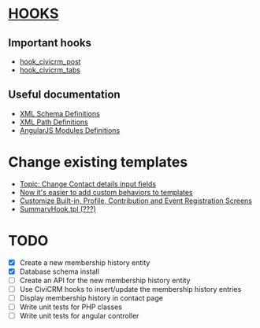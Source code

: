 # [HOOKS](https://wiki.civicrm.org/confluence/display/CRMDOC42/Hook+Reference)

## Important hooks

- [hook_civicrm_post](https://wiki.civicrm.org/confluence/display/CRMDOC42/hook_civicrm_post)
- [hook_civicrm_tabs](https://wiki.civicrm.org/confluence/display/CRMDOC42/hook_civicrm_tabs)

## Useful documentation

- [XML Schema Definitions](https://docs.civicrm.org/dev/en/latest/framework/schema-definition/)
- [XML Path Definitions](https://wiki.civicrm.org/confluence/display/CRMDOC42/Component+Reference)
- [AngularJS Modules Definitions](https://docs.civicrm.org/dev/en/stable/hooks/hook_civicrm_angularModules/)

# Change existing templates

- [Topic: Change Contact details input fields](https://forum.civicrm.org/index.php?topic=30372.0)
- [Now it's easier to add custom behaviors to templates](https://civicrm.org/blog/dave-greenberg/now-its-easier-add-custom-behaviors-templates)
- [Customize Built-in, Profile, Contribution and Event Registration Screens](https://wiki.civicrm.org/confluence/display/CRMDOC/Customize+Built-in%2C+Profile%2C+Contribution+and+Event+Registration+Screens)
- [SummaryHook.tpl (???)](templates/CRM/Contact/Page/View/SummaryHook.tpl)

# TODO

- [x] Create a new membership history entity
- [x] Database schema install
- [ ] Create an API for the new membership history entity
- [ ] Use CiviCRM hooks to insert/update the membership history entries
- [ ] Display membership history in contact page
- [ ] Write unit tests for PHP classes
- [ ] Write unit tests for angular controller
